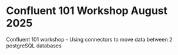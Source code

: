 # Confluent 101 Workshop August 2025
Confluent 101 workshop - Using connectors to move data between 2 postgreSQL databases
